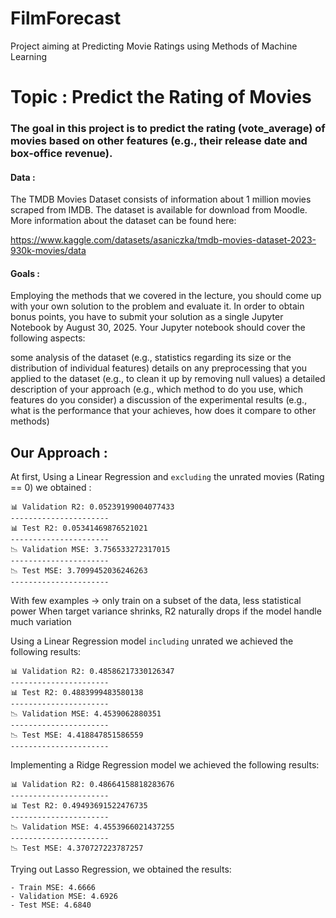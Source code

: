 # FilmForecast
Project aiming at Predicting Movie Ratings using Methods of Machine Learning

# Topic : Predict the Rating of Movies

### The goal in this project is to predict the rating (vote_average) of movies based on other features (e.g., their release date and box-office revenue).

#### Data :

The TMDB Movies Dataset consists of information about 1 million movies scraped from IMDB. The dataset is available for download from Moodle. More information about the dataset can be found here:

https://www.kaggle.com/datasets/asaniczka/tmdb-movies-dataset-2023-930k-movies/data

#### Goals :

Employing the methods that we covered in the lecture, you should come up with your own solution to the problem and evaluate it. In order to obtain bonus points, you have to submit your solution as a single Jupyter Notebook by August 30, 2025. Your Jupyter notebook should cover the following aspects:

some analysis of the dataset (e.g., statistics regarding its size or the distribution of individual features)
details on any preprocessing that you applied to the dataset (e.g., to clean it up by removing null values)
a detailed description of your approach (e.g., which method to do you use, which features do you consider)
a discussion of the experimental results (e.g., what is the performance that your achieves, how does it compare to other methods)


## Our Approach :

At first, Using a Linear Regression and `excluding` the unrated movies (Rating == 0) we obtained :
```
📊 Validation R2: 0.05239199004077433
----------------------
📊 Test R2: 0.05341469876521021
----------------------
📉 Validation MSE: 3.756533272317015
----------------------
📉 Test MSE: 3.7099452036246263
----------------------
```

With few examples -> only train on a subset of the data, less statistical power
When target variance shrinks, R2 naturally drops if the model handle much variation 

Using a Linear Regression model `including` unrated we achieved the following results:
```
📊 Validation R2: 0.48586217330126347
----------------------
📊 Test R2: 0.4883999483580138
----------------------
📉 Validation MSE: 4.4539062880351
----------------------
📉 Test MSE: 4.418847851586559
----------------------
```

Implementing a Ridge Regression model we achieved the following results:
```
📊 Validation R2: 0.48664158818283676
----------------------
📊 Test R2: 0.49493691522476735
----------------------
📉 Validation MSE: 4.4553966021437255
----------------------
📉 Test MSE: 4.370727223787257

```

Trying out Lasso Regression, we obtained the results:
```
- Train MSE: 4.6666
- Validation MSE: 4.6926
- Test MSE: 4.6840
```



